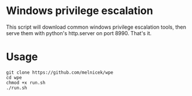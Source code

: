 # Windows privilege escalation

This script will download common windows privilege escalation tools, then serve them with python's http.server on port 8990. That's it.

# Usage

```
git clone https://github.com/melnicek/wpe
cd wpe
chmod +x run.sh
./run.sh
```
